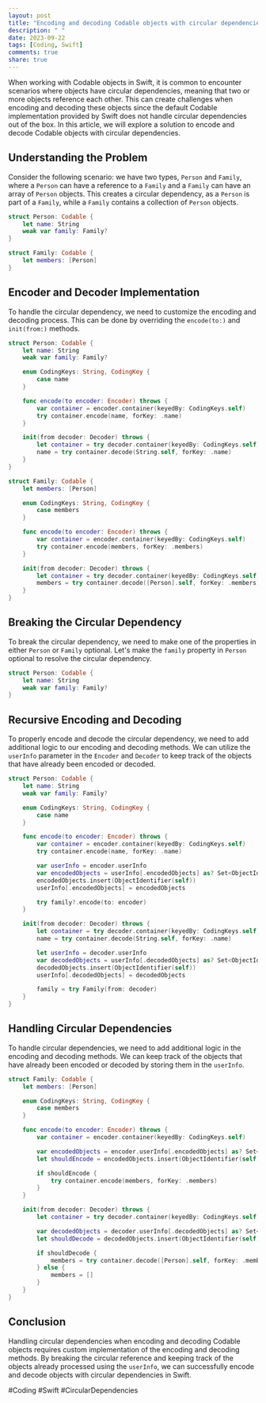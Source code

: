 ```yaml
---
layout: post
title: "Encoding and decoding Codable objects with circular dependencies"
description: " "
date: 2023-09-22
tags: [Coding, Swift]
comments: true
share: true
---
```


When working with Codable objects in Swift, it is common to encounter scenarios where objects have circular dependencies, meaning that two or more objects reference each other. This can create challenges when encoding and decoding these objects since the default Codable implementation provided by Swift does not handle circular dependencies out of the box. In this article, we will explore a solution to encode and decode Codable objects with circular dependencies.

## Understanding the Problem

Consider the following scenario: we have two types, `Person` and `Family`, where a `Person` can have a reference to a `Family` and a `Family` can have an array of `Person` objects. This creates a circular dependency, as a `Person` is part of a `Family`, while a `Family` contains a collection of `Person` objects.

```swift
struct Person: Codable {
    let name: String
    weak var family: Family?
}

struct Family: Codable {
    let members: [Person]
}
```

## Encoder and Decoder Implementation

To handle the circular dependency, we need to customize the encoding and decoding process. This can be done by overriding the `encode(to:)` and `init(from:)` methods.

```swift
struct Person: Codable {
    let name: String
    weak var family: Family?

    enum CodingKeys: String, CodingKey {
        case name
    }

    func encode(to encoder: Encoder) throws {
        var container = encoder.container(keyedBy: CodingKeys.self)
        try container.encode(name, forKey: .name)
    }

    init(from decoder: Decoder) throws {
        let container = try decoder.container(keyedBy: CodingKeys.self)
        name = try container.decode(String.self, forKey: .name)
    }
}

struct Family: Codable {
    let members: [Person]

    enum CodingKeys: String, CodingKey {
        case members
    }

    func encode(to encoder: Encoder) throws {
        var container = encoder.container(keyedBy: CodingKeys.self)
        try container.encode(members, forKey: .members)
    }

    init(from decoder: Decoder) throws {
        let container = try decoder.container(keyedBy: CodingKeys.self)
        members = try container.decode([Person].self, forKey: .members)
    }
}
```

## Breaking the Circular Dependency

To break the circular dependency, we need to make one of the properties in either `Person` or `Family` optional. Let's make the `family` property in `Person` optional to resolve the circular dependency.

```swift
struct Person: Codable {
    let name: String
    weak var family: Family?
}
```

## Recursive Encoding and Decoding

To properly encode and decode the circular dependency, we need to add additional logic to our encoding and decoding methods. We can utilize the `userInfo` parameter in the `Encoder` and `Decoder` to keep track of the objects that have already been encoded or decoded.

```swift
struct Person: Codable {
    let name: String
    weak var family: Family?

    enum CodingKeys: String, CodingKey {
        case name
    }

    func encode(to encoder: Encoder) throws {
        var container = encoder.container(keyedBy: CodingKeys.self)
        try container.encode(name, forKey: .name)

        var userInfo = encoder.userInfo
        var encodedObjects = userInfo[.encodedObjects] as? Set<ObjectIdentifier> ?? Set<ObjectIdentifier>()
        encodedObjects.insert(ObjectIdentifier(self))
        userInfo[.encodedObjects] = encodedObjects

        try family?.encode(to: encoder)
    }

    init(from decoder: Decoder) throws {
        let container = try decoder.container(keyedBy: CodingKeys.self)
        name = try container.decode(String.self, forKey: .name)

        let userInfo = decoder.userInfo
        var decodedObjects = userInfo[.decodedObjects] as? Set<ObjectIdentifier> ?? Set<ObjectIdentifier>()
        decodedObjects.insert(ObjectIdentifier(self))
        userInfo[.decodedObjects] = decodedObjects

        family = try Family(from: decoder)
    }
}
```

## Handling Circular Dependencies

To handle circular dependencies, we need to add additional logic in the encoding and decoding methods. We can keep track of the objects that have already been encoded or decoded by storing them in the `userInfo`.

```swift
struct Family: Codable {
    let members: [Person]

    enum CodingKeys: String, CodingKey {
        case members
    }

    func encode(to encoder: Encoder) throws {
        var container = encoder.container(keyedBy: CodingKeys.self)

        var encodedObjects = encoder.userInfo[.encodedObjects] as? Set<ObjectIdentifier> ?? Set<ObjectIdentifier>()
        let shouldEncode = encodedObjects.insert(ObjectIdentifier(self)).inserted

        if shouldEncode {
            try container.encode(members, forKey: .members)
        }
    }

    init(from decoder: Decoder) throws {
        let container = try decoder.container(keyedBy: CodingKeys.self)

        var decodedObjects = decoder.userInfo[.decodedObjects] as? Set<ObjectIdentifier> ?? Set<ObjectIdentifier>()
        let shouldDecode = decodedObjects.insert(ObjectIdentifier(self)).inserted

        if shouldDecode {
            members = try container.decode([Person].self, forKey: .members)
        } else {
            members = []
        }
    }
}
```

## Conclusion

Handling circular dependencies when encoding and decoding Codable objects requires custom implementation of the encoding and decoding methods. By breaking the circular reference and keeping track of the objects already processed using the `userInfo`, we can successfully encode and decode objects with circular dependencies in Swift.

#Coding #Swift #CircularDependencies